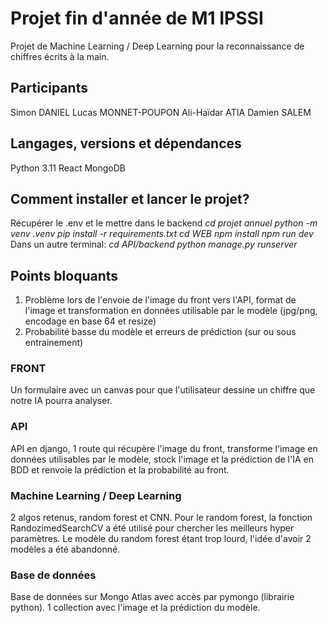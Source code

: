 # Projet fin d'année de M1 IPSSI

Projet de Machine Learning / Deep Learning pour la reconnaissance de chiffres écrits à la main.

## Participants

Simon DANIEL
Lucas MONNET-POUPON
Ali-Haïdar ATIA
Damien SALEM

## Langages, versions et dépendances

Python 3.11
React
MongoDB

## Comment installer et lancer le projet?

Récupérer le .env et le mettre dans le backend
_cd projet annuel_
_python -m venv .venv_
_pip install -r requirements.txt_
_cd WEB_
_npm install_
_npm run dev_
Dans un autre terminal:
_cd API/backend_
_python manage.py runserver_

## Points bloquants

1. Problème lors de l'envoie de l'image du front vers l'API, format de l'image et transformation en données utilisable par le modèle (jpg/png, encodage en base 64 et resize)
2. Probabilité basse du modèle et erreurs de prédiction (sur ou sous entrainement)

### FRONT

Un formulaire avec un canvas pour que l'utilisateur dessine un chiffre que notre IA pourra analyser.

### API

API en django, 1 route qui récupère l'image du front, transforme l'image en données utilisables par le modèle, stock l'image et la prédiction de l'IA en BDD et renvoie la prédiction et la probabilité au front.

### Machine Learning / Deep Learning

2 algos retenus, random forest et CNN.
Pour le random forest, la fonction RandozimedSearchCV a été utilisé pour chercher les meilleurs hyper paramètres.
Le modèle du random forest étant trop lourd, l'idée d'avoir 2 modèles a été abandonné.

### Base de données

Base de données sur Mongo Atlas avec accès par pymongo (librairie python).
1 collection avec l'image et la prédiction du modèle.
